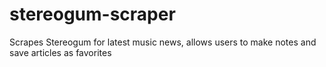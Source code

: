 # stereogum-scraper
Scrapes Stereogum for latest music news, allows users to make notes and save articles as favorites
